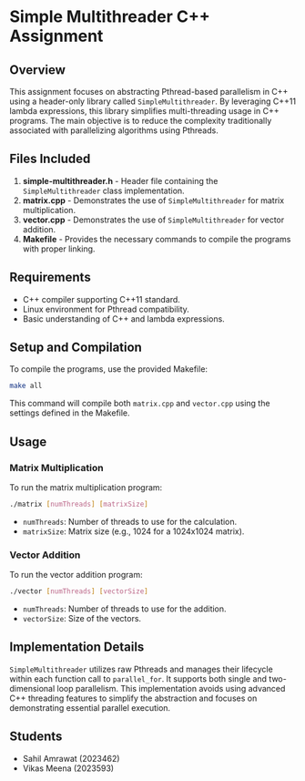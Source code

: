 # Simple Multithreader C++ Assignment

## Overview

This assignment focuses on abstracting Pthread-based parallelism in C++ using a header-only library called `SimpleMultithreader`. By leveraging C++11 lambda expressions, this library simplifies multi-threading usage in C++ programs. The main objective is to reduce the complexity traditionally associated with parallelizing algorithms using Pthreads.

## Files Included

1. **simple-multithreader.h** - Header file containing the `SimpleMultithreader` class implementation.
2. **matrix.cpp** - Demonstrates the use of `SimpleMultithreader` for matrix multiplication.
3. **vector.cpp** - Demonstrates the use of `SimpleMultithreader` for vector addition.
4. **Makefile** - Provides the necessary commands to compile the programs with proper linking.

## Requirements

- C++ compiler supporting C++11 standard.
- Linux environment for Pthread compatibility.
- Basic understanding of C++ and lambda expressions.

## Setup and Compilation

To compile the programs, use the provided Makefile:

```bash
make all
```

This command will compile both `matrix.cpp` and `vector.cpp` using the settings defined in the Makefile.

## Usage

### Matrix Multiplication

To run the matrix multiplication program:

```bash
./matrix [numThreads] [matrixSize]
```

- `numThreads`: Number of threads to use for the calculation.
- `matrixSize`: Matrix size (e.g., 1024 for a 1024x1024 matrix).

### Vector Addition

To run the vector addition program:

```bash
./vector [numThreads] [vectorSize]
```

- `numThreads`: Number of threads to use for the addition.
- `vectorSize`: Size of the vectors.

## Implementation Details

`SimpleMultithreader` utilizes raw Pthreads and manages their lifecycle within each function call to `parallel_for`. It supports both single and two-dimensional loop parallelism. This implementation avoids using advanced C++ threading features to simplify the abstraction and focuses on demonstrating essential parallel execution.

## Students

- Sahil Amrawat (2023462)
- Vikas Meena (2023593)
